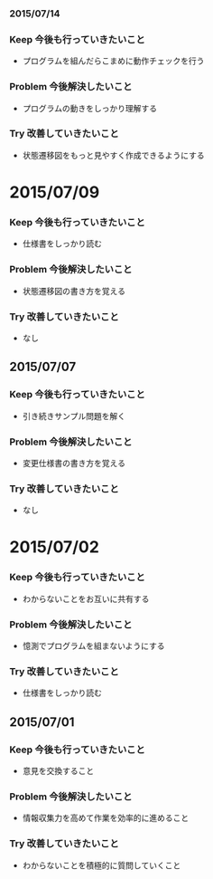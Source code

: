 ### 2015/07/14

### Keep 今後も行っていきたいこと
- プログラムを組んだらこまめに動作チェックを行う

### Problem 今後解決したいこと
- プログラムの動きをしっかり理解する

### Try 改善していきたいこと
- 状態遷移図をもっと見やすく作成できるようにする

# 2015/07/09

### Keep 今後も行っていきたいこと
- 仕様書をしっかり読む

### Problem 今後解決したいこと
- 状態遷移図の書き方を覚える

### Try 改善していきたいこと
- なし

## 2015/07/07

### Keep 今後も行っていきたいこと
- 引き続きサンプル問題を解く

### Problem 今後解決したいこと
- 変更仕様書の書き方を覚える

### Try 改善していきたいこと
- なし

# 2015/07/02

### Keep 今後も行っていきたいこと
- わからないことをお互いに共有する

### Problem 今後解決したいこと
- 憶測でプログラムを組まないようにする

### Try 改善していきたいこと
- 仕様書をしっかり読む

## 2015/07/01

### Keep 今後も行っていきたいこと
- 意見を交換すること

### Problem 今後解決したいこと
- 情報収集力を高めて作業を効率的に進めること

### Try 改善していきたいこと
- わからないことを積極的に質問していくこと


